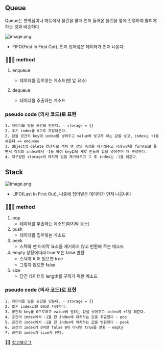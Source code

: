 ## Queue
Queue는 편의점이나 마트에서 물건을 팔때 먼저 들어온 물건을 앞에 진열하여 팔리게하는 것과 비슷하다

![image.png](https://images.velog.io/post-images/yhe228/951a1250-18c1-11ea-af62-df20a61bae43/image.png)

- FIFO(First In First Out), 먼저 집어넣은 데이터가 먼저 나온다.

### 🏃🏻‍♂️ method
1. enqueue
	- 데이터를 집어넣는 메소드(맨 앞 요소) 

2. dequeue
	- 데이터를 추출하는 메소드

### pseudo code (의사 코드)로 표현
```
1. 데이터를 담을 공간을 만든다. - storage = {}
2. 초기 index를 0으로 지정해준다.
2. 담을 공간의 key에 index를 넣어주고 value에 넣고자 하는 값을 넣고, index는 +1을 해준다 => enqueue
3. Object의 delete 연산자로 객체 맨 앞의 속성을 제거해주고 저장공간을 for문으로 돌면서 각각의 index에서 -1을 하여 key값을 새로 만들어 값을 넣어주며 재 구성한다.
4. 재구성된 storage의 마지막 값을 제거해주고 그 후 index는 -1을 해준다.

```


## Stack
![image.png](https://images.velog.io/post-images/yhe228/00c9d210-18c2-11ea-b433-d50f23f0e41b/image.png)

- LIFO(Last In First Out), 나중에 집어넣은 데이터가 먼저 나옵니다

### 🏃🏻‍♂️ method
1. pop
	- 데이터를 추출하는 메소드(마지막 요소)
2. push
	- 데이터를 집어넣는 메소드
3. peek
	- 스택의 맨 마지막 요소를 제거하지 않고 반환해 주는 메소드
4. empty
	상황에따라 true 또는 false 반환
	- 스택이 비어 있으면 true
    - 그렇지 않으면 false
5. size
	- 담긴 데이터의 length를 구하기 위한 메소드

### pseudo code (의사 코드)로 표현
```
1. 데이터를 담을 공간을 만든다. - storage = {}
2. 초기 index값을 0으로 지정한다.
3. 공간의 key를 0으로하고 value에 원하는 값을 넣어주고 index에 +1을 해준다.
4. 공간의 index에서 -1을 한 index에 위치하는 값을 추출한다 - pop
5. 공간의 index에서 -1을 한 index에 위치하는 값을 반환한다 - peek
6. 공간의 index가 0이면 false 0이 아니면 true를 반환 - empty
7. 공간의 index가 size가 된다.

```
    

💁‍♀️ [참고블로그](https://medium.com/@lyhlg0201/immersive-sprint-js-stack-queue-426ccfbdb602)
